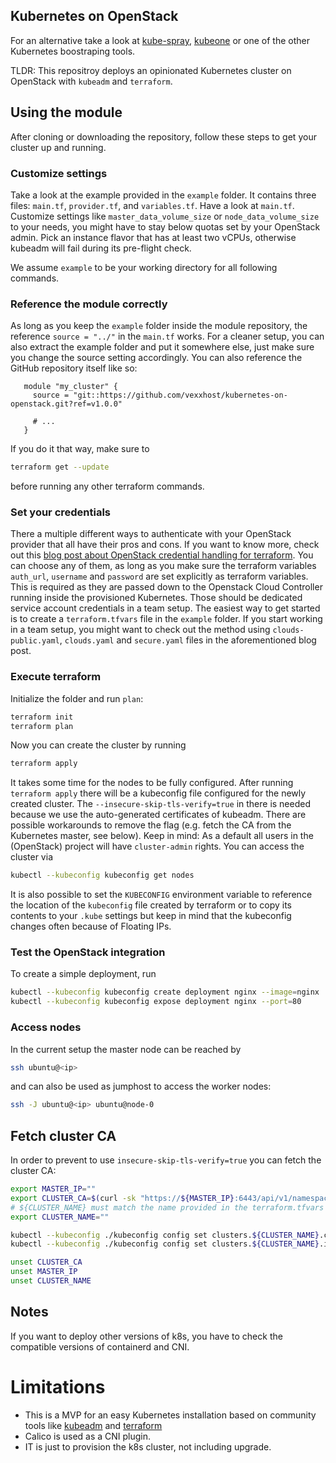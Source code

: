 
## Kubernetes on OpenStack

For an alternative take a look at [kube-spray](https://github.com/kubernetes-sigs/kubespray/blob/master/docs/openstack.md), [kubeone](https://github.com/kubermatic/kubeone/blob/master/docs/quickstart-openstack.md) or one of the other Kubernetes boostraping tools.

TLDR: This repositroy deploys an opinionated Kubernetes cluster on OpenStack with `kubeadm` and `terraform`.

## Using the module

After cloning or downloading the repository, follow these steps to get your cluster up and running.

### Customize settings

Take a look at the example provided in the `example` folder. It contains three files: `main.tf`, `provider.tf`, and `variables.tf`. Have a look at `main.tf`. Customize settings like `master_data_volume_size` or `node_data_volume_size` to your needs, you might have to stay below quotas set by your OpenStack admin. Pick an instance flavor that has at least two vCPUs, otherwise kubeadm will fail during its pre-flight check.

We assume `example` to be your working directory for all following commands.


### Reference the module correctly

As long as you keep the `example` folder inside the module repository, the reference `source = "../"` in the `main.tf` works. For a cleaner setup, you can also extract the example folder and put it somewhere else, just make sure you change the source setting accordingly. You can also reference the GitHub repository itself like so:

```hcl
   module "my_cluster" {
     source = "git::https://github.com/vexxhost/kubernetes-on-openstack.git?ref=v1.0.0"

     # ...
   }
```

If you do it that way, make sure to

```bash
terraform get --update
```

before running any other terraform commands.

### Set your credentials

There a multiple different ways to authenticate with your OpenStack provider that all have their pros and cons. If you want to know more, check out this [blog post about OpenStack credential handling for terraform](https://www.inovex.de/blog/managing-secrets-openstack-terraform/). You can choose any of them, as long as you make sure the terraform variables `auth_url`, `username` and `password` are set explicitly as terraform variables. This is required as they are passed down to the Openstack Cloud Controller running inside the provisioned Kubernetes. Those should be dedicated service account credentials in a team setup. The easiest way to get started is to create a `terraform.tfvars` file in the `example` folder. If you start working in a team setup, you might want to check out the method using `clouds-public.yaml`, `clouds.yaml` and `secure.yaml` files in the aforementioned blog post.

### Execute terraform

Initialize the folder and run `plan`:

```bash
terraform init
terraform plan
```

Now you can create the cluster by running

```bash
terraform apply
```

It takes some time for the nodes to be fully configured. After running `terraform apply` there will be a kubeconfig file configured for the newly created cluster. The `--insecure-skip-tls-verify=true` in there is needed because we use the auto-generated certificates of kubeadm. There are possible workarounds to remove the flag (e.g. fetch the CA from the Kubernetes master, see below). Keep in mind: As a default all users in the (OpenStack) project will have `cluster-admin` rights. You can access the cluster via

```bash
kubectl --kubeconfig kubeconfig get nodes
```

It is also possible to set the `KUBECONFIG` environment variable to reference the location of the `kubeconfig` file created by terraform  or to copy its contents to your `.kube` settings but keep in mind that the kubeconfig changes often because of Floating IPs.

### Test the OpenStack integration

To create a simple deployment, run

```bash
kubectl --kubeconfig kubeconfig create deployment nginx --image=nginx
kubectl --kubeconfig kubeconfig expose deployment nginx --port=80
```

### Access nodes

In the current setup the master node can be reached by

```bash
ssh ubuntu@<ip>
```

and can also be used as jumphost to access the worker nodes:

```bash
ssh -J ubuntu@<ip> ubuntu@node-0
```

## Fetch cluster CA

In order to prevent to use `insecure-skip-tls-verify=true` you can fetch the cluster CA:

```bash
export MASTER_IP=""
export CLUSTER_CA=$(curl -sk "https://${MASTER_IP}:6443/api/v1/namespaces/kube-public/configmaps/cluster-info" | jq -r '.data.kubeconfig' | grep -o 'certificate-authority-data:.*' | awk '{print $2}')
# ${CLUSTER_NAME} must match the name provided in the terraform.tfvars
export CLUSTER_NAME=""

kubectl --kubeconfig ./kubeconfig config set clusters.${CLUSTER_NAME}.certificate-authority-data ${CLUSTER_CA}
kubectl --kubeconfig ./kubeconfig config set clusters.${CLUSTER_NAME}.insecure-skip-tls-verify false

unset CLUSTER_CA
unset MASTER_IP
unset CLUSTER_NAME
```

## Notes

If you want to deploy other versions of k8s, you have to check the compatible versions of containerd and CNI.

# Limitations

- This is a MVP for an easy Kubernetes installation based on community tools like [kubeadm](https://kubernetes.io/docs/reference/setup-tools/kubeadm/kubeadm) and [terraform](https://www.terraform.io)
- Calico is used as a CNI plugin.
- IT is just to provision the k8s cluster, not including upgrade.

